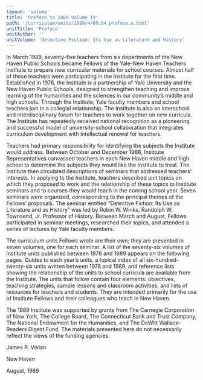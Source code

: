```yaml
---
layout: 'volume'
title: 'Preface to 1989 Volume IV'
path: '/curriculum/units/1989/4/89.04.preface.x.html'
unitTitle: 'Preface'
unitAuthor: ''
unitVolume: 'Detective Fiction: Its Use as Literature and History'
---
```


<body>
 <p>
  In March 1989, seventy-five teachers from six departments of the New Haven Public Schools became Fellows of the Yale-New Haven Teachers institute to prepare new curricular materials for school courses. Almost half of these teachers were participating in the Institute for the first time. Established in 1978, the Institute is a partnership of Yale University and the New Haven Public Schools, designed to strengthen teaching and improve learning of the humanities and the sciences in our community’s middle and high schools. Through the Institute, Yale faculty members and school teachers join in a collegial relationship. The Institute is also an interschool and interdisciplinary forum for teachers to work together on new curricula. The Institute has repeatedly received national recognition as a pioneering and successful model of university-school collaboration that integrates curriculum development with intellectual renewal for teachers.
 </p>
 <p>
  Teachers had primary responsibility for identifying the subjects the Institute would address. Between October and December 1988, Institute Representatives canvassed teachers in each New Haven middle and high school to determine the subjects they would like the Institute to treat. The Institute then circulated descriptions of seminars that addressed teachers’ interests. In applying to the Institute, teachers described unit topics on which they proposed to work and the relationship of these topics to Institute seminars and to courses they would teach in the coming school year. Seven seminars were organized, corresponding to the principal themes of the Fellows’ proposals. The seminar entitled “Detective Fiction: Its Use as Literature and as History” was led by Robin W. Winks, Randolph W. Townsend, Jr. Professor of History. Between March and August, Fellows participated in seminar meetings, researched their topics, and attended a series of lectures by Yale faculty members.
 </p>
 <p>
  The curriculum units Fellows wrote are their own; they are presented in seven volumes, one for each seminar. A list of the seventy-six volumes of Institute units published between 1978 and 1989 appears on the following pages. Guides to each year’s units, a topical index of all six-hundred-twenty-six units written between 1978 and 1989, and reference lists showing the relationship of the units to school curricula are available from the Institute. The units that follow contain four elements: objectives, teaching strategies, sample lessons and classroom activities, and lists of resources for teachers and students. They are intended primarily for the use of Institute Fellows and their colleagues who teach in New Haven.
 </p>
 <p>
  The 1989 Institute was supported by grants from The Carnegie Corporation of New York, The College Board, The Connecticut Bank and Trust Company, The National Endowment for the Humanities, and The DeWitt Wallace-Readers Digest Fund. The materials presented here do not necessarily reflect the views of the funding agencies.
 </p>
 <p>
  James R. Vivian
 </p>
 <p>
  New Haven
 </p>
 <p>
  August, 1989
 </p>

</body>
